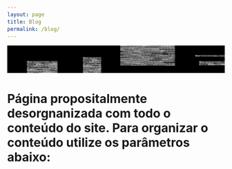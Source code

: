 ```yaml
---
layout: page
title: Blog
permalink: /blog/
---
```


![img-03](/assets/images/img-03.jpg)

# Página propositalmente desorgnanizada com todo o conteúdo do site. Para organizar o conteúdo utilize os parâmetros abaixo: